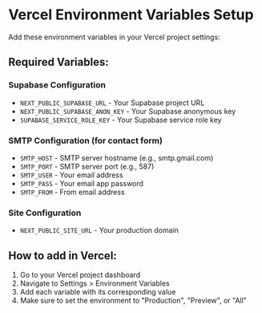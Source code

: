 
# Vercel Environment Variables Setup

Add these environment variables in your Vercel project settings:

## Required Variables:

### Supabase Configuration
- `NEXT_PUBLIC_SUPABASE_URL` - Your Supabase project URL
- `NEXT_PUBLIC_SUPABASE_ANON_KEY` - Your Supabase anonymous key
- `SUPABASE_SERVICE_ROLE_KEY` - Your Supabase service role key

### SMTP Configuration (for contact form)
- `SMTP_HOST` - SMTP server hostname (e.g., smtp.gmail.com)
- `SMTP_PORT` - SMTP server port (e.g., 587)
- `SMTP_USER` - Your email address
- `SMTP_PASS` - Your email app password
- `SMTP_FROM` - From email address

### Site Configuration
- `NEXT_PUBLIC_SITE_URL` - Your production domain

## How to add in Vercel:
1. Go to your Vercel project dashboard
2. Navigate to Settings > Environment Variables
3. Add each variable with its corresponding value
4. Make sure to set the environment to "Production", "Preview", or "All"
